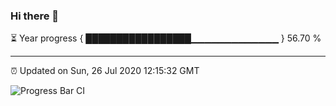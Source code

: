 ### Hi there 👋

⏳ Year progress { █████████████████▁▁▁▁▁▁▁▁▁▁▁▁▁ } 56.70 %

---

⏰ Updated on Sun, 26 Jul 2020 12:15:32 GMT

![Progress Bar CI](https://github.com/shenxianpeng/shenxianpeng/workflows/Progress%20Bar%20CI/badge.svg)
